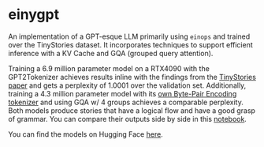 # einygpt

An implementation of a GPT-esque LLM primarily using `einops` and trained over the TinyStories dataset. It incorporates techniques to support efficient inference with a KV Cache and GQA (grouped query attention).

Training a 6.9 million parameter model on a RTX4090 with the GPT2Tokenizer achieves results inline with the findings from the [TinyStories paper](https://arxiv.org/pdf/2305.07759) and gets a perplexity of 1.0001 over the validation set. Additionally, training a 4.3 million parameter model with its [own Byte-Pair Encoding tokenizer](tiny_tokenizer.py) and using GQA w/ 4 groups achieves a comparable perplexity. Both models produce stories that have a logical flow and have a good grasp of grammar. You can compare their outputs side by side in this [notebook](perplexity.ipynb).

You can find the models on Hugging Face [here](https://huggingface.co/clankur/einygpt).
